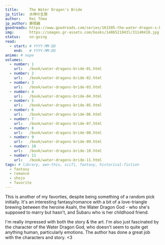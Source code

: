 ```yaml
---
title:     The Water Dragon's Bride
jp_title:  水神の生贄 
author:    Rei Tōma
jp_author: 藤間麗
goodreads: https://www.goodreads.com/series/161505-the-water-dragon-s-bride
img:       https://images.gr-assets.com/books/1486521043l/31140418.jpg
status:    on-going
read:
  - start: # YYYY-MM-DD 
    end:   # YYYY-MM-DD
anime: # nope
volumes: 
  - number: 1
    url:   /book/water-dragons-bride-01.html
  - number: 2
    url:   /book/water-dragons-bride-02.html
  - number: 3
    url:   /book/water-dragons-bride-03.html
  - number: 4
    url:   /book/water-dragons-bride-04.html
  - number: 5
    url:   /book/water-dragons-bride-05.html
  - number: 6
    url:   /book/water-dragons-bride-06.html
  - number: 7
    url:   /book/water-dragons-bride-07.html
  - number: 8
    url:   /book/water-dragons-bride-08.html
  - number: 9
    url:   /book/water-dragons-bride-09.html
  - number: 10
    url:   /book/water-dragons-bride-10.html
  - number: 11
    url:   /book/water-dragons-bride-11.html
tags: # library, own-this, scifi, fantasy, historical-fiction
  - fantasy
  - romance
  - shojo
  - favorite
---
```


This is another of my favorties, despite being something of a random pick initially. It's an interesting fantasy/romance with a bit of a love-triangle brewing between the heroine Asahi, the Water Dragon God - who she's supposed to marry but hasn't, and Subaru who is her childhood friend.

I'm really impressed with both the story & the art. I'm also just fascinated by the character of the Water Dragon God, who doesn't seem to quite get anything human, particularly emotions. The author has done a great job with the characters and story. <3


